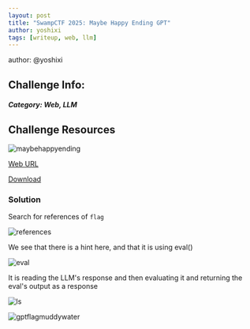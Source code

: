 ```yaml
---
layout: post
title: "SwampCTF 2025: Maybe Happy Ending GPT"
author: yoshixi
tags: [writeup, web, llm]
---
```



author: @yoshixi
## **Challenge Info:**
##### Category: Web, LLM

## Challenge Resources

![maybehappyending](https://digitalyoshixi.github.io/ctfs/swampctf2025/maybehappy.webp)

[Web URL](http://chals.swampctf.com:50207/)

[Download](https://ctf.swampctf.com/files/68f09c26e413cc219c7711c6e945d8fc/MaybeHappyEndingGPT.zip?token=eyJ1c2VyX2lkIjoxOTEsInRlYW1faWQiOjEwOCwiZmlsZV9pZCI6Mzd9.Z-oTmg.qLXXXrIORiDeBtnveM7ITCvmXr0)

### Solution

Search for references of `flag`

![references](https://digitalyoshixi.github.io/ctfs/swampctf2025/references.webp)

We see that there is a hint here, and that it is using eval()

![eval](https://digitalyoshixi.github.io/ctfs/swampctf2025/eval.webp)

It is reading the LLM's response and then evaluating it and returning the eval's output as a response

![ls](https://digitalyoshixi.github.io/ctfs/swampctf2025/ls.webp)

![gptflag](https://digitalyoshixi.github.io/ctfs/swampctf2025/gptflag.webp)muddywater